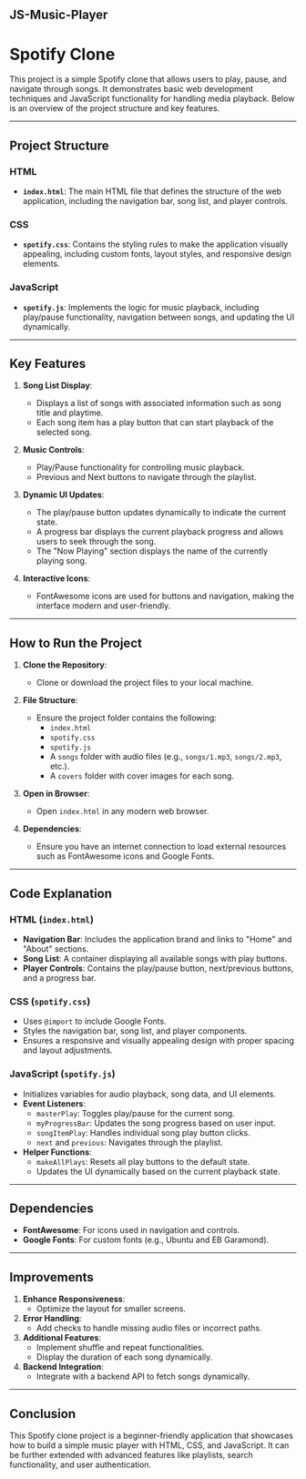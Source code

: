 ## JS-Music-Player

# Spotify Clone

This project is a simple Spotify clone that allows users to play, pause, and navigate through songs. It demonstrates basic web development techniques and JavaScript functionality for handling media playback. Below is an overview of the project structure and key features.

---

## Project Structure

### HTML
- **`index.html`**: The main HTML file that defines the structure of the web application, including the navigation bar, song list, and player controls.

### CSS
- **`spotify.css`**: Contains the styling rules to make the application visually appealing, including custom fonts, layout styles, and responsive design elements.

### JavaScript
- **`spotify.js`**: Implements the logic for music playback, including play/pause functionality, navigation between songs, and updating the UI dynamically.

---

## Key Features

1. **Song List Display**:
   - Displays a list of songs with associated information such as song title and playtime.
   - Each song item has a play button that can start playback of the selected song.

2. **Music Controls**:
   - Play/Pause functionality for controlling music playback.
   - Previous and Next buttons to navigate through the playlist.

3. **Dynamic UI Updates**:
   - The play/pause button updates dynamically to indicate the current state.
   - A progress bar displays the current playback progress and allows users to seek through the song.
   - The "Now Playing" section displays the name of the currently playing song.

4. **Interactive Icons**:
   - FontAwesome icons are used for buttons and navigation, making the interface modern and user-friendly.

---

## How to Run the Project

1. **Clone the Repository**:
   - Clone or download the project files to your local machine.

2. **File Structure**:
   - Ensure the project folder contains the following:
     - `index.html`
     - `spotify.css`
     - `spotify.js`
     - A `songs` folder with audio files (e.g., `songs/1.mp3`, `songs/2.mp3`, etc.).
     - A `covers` folder with cover images for each song.

3. **Open in Browser**:
   - Open `index.html` in any modern web browser.

4. **Dependencies**:
   - Ensure you have an internet connection to load external resources such as FontAwesome icons and Google Fonts.

---

## Code Explanation

### HTML (`index.html`)
- **Navigation Bar**: Includes the application brand and links to "Home" and "About" sections.
- **Song List**: A container displaying all available songs with play buttons.
- **Player Controls**: Contains the play/pause button, next/previous buttons, and a progress bar.

### CSS (`spotify.css`)
- Uses `@import` to include Google Fonts.
- Styles the navigation bar, song list, and player components.
- Ensures a responsive and visually appealing design with proper spacing and layout adjustments.

### JavaScript (`spotify.js`)
- Initializes variables for audio playback, song data, and UI elements.
- **Event Listeners**:
  - `masterPlay`: Toggles play/pause for the current song.
  - `myProgressBar`: Updates the song progress based on user input.
  - `songItemPlay`: Handles individual song play button clicks.
  - `next` and `previous`: Navigates through the playlist.
- **Helper Functions**:
  - `makeAllPlays`: Resets all play buttons to the default state.
  - Updates the UI dynamically based on the current playback state.

---

## Dependencies

- **FontAwesome**: For icons used in navigation and controls.
- **Google Fonts**: For custom fonts (e.g., Ubuntu and EB Garamond).

---

## Improvements

1. **Enhance Responsiveness**:
   - Optimize the layout for smaller screens.
2. **Error Handling**:
   - Add checks to handle missing audio files or incorrect paths.
3. **Additional Features**:
   - Implement shuffle and repeat functionalities.
   - Display the duration of each song dynamically.
4. **Backend Integration**:
   - Integrate with a backend API to fetch songs dynamically.

---

## Conclusion

This Spotify clone project is a beginner-friendly application that showcases how to build a simple music player with HTML, CSS, and JavaScript. It can be further extended with advanced features like playlists, search functionality, and user authentication.

